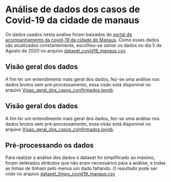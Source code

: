 # Análise de dados dos casos de Covid-19 da cidade de manaus

Os dados usados nesta análise foram baixados do [portal de acompanhamento da covid-19 da cidade de Manaus](https://covid19.manaus.am.gov.br/monitoramento/). Como esses dados são atualizados constantemente, escolheu-se salvar os dados no dia 5 de Agosto de 2020 no arquivo [dataset_covid19_manaus.csv](dataset/dataset_covid19_manaus.csv).

## Visão geral dos dados

A fim ter um entendimento mais geral dos dados, fez-se uma análise nos dados brutos sem pré-processamento, essa visão está disponível no arquivo [Visao_geral_dos_casos_confirmados.ipynb](Visao_geral_dos_casos_confirmados.ipynb).

## Visão geral dos dados

A fim ter um entendimento mais geral dos dados, fez-se uma análise nos dados brutos sem pré-processamento, essa visão está disponível no arquivo [Visao_geral_dos_casos_confirmados.ipynb](Visao_geral_dos_casos_confirmados.ipynb).

## Pré-processando os dados
Para realizar a análise dos dados o dataset foi simplificado ao máximo, foram deletados atributos que não eram necessários para a análise, e todas as linhas de tinham pelo menos um dado faltando. O resultado pode ser visto no arquivo [dataset_limpo_covid19_manaus.csv](dataset/dataset_limpo_covid19_manaus.csv)

